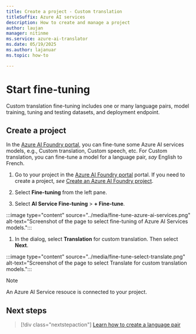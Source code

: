 ```yaml
---
title: Create a project - Custom translation
titleSuffix: Azure AI services
description: How to create and manage a project
author: laujan
manager: nitinme
ms.service: azure-ai-translator
ms.date: 05/19/2025
ms.author: lajanuar
ms.topic: how-to

---
```


# Start fine-tuning 

 Custom translation fine-tuning includes one or many language pairs, model training, tuning and testing datasets, and deployment endpoint.

## Create a project

In the [Azure AI Foundry portal](https://ai.azure.com/), you can fine-tune some Azure AI services models, e.g., Custom translation, Custom speech, etc. For Custom translation, you can fine-tune a model for a language pair, *say* English to French.

1. Go to your project in the [Azure AI Foundry portal](https://ai.azure.com/) portal. If you need to create a project, *see* [Create an Azure AI Foundry project](https://learn.microsoft.com/azure/ai-foundry/how-to/create-projects).

1. Select **Fine-tuning** from the left pane.

1. Select **AI Service Fine-tuning** > **+ Fine-tune**.

:::image type="content" source="../media/fine-tune-azure-ai-services.png" alt-text="Screenshot of the page to select fine-tuning of Azure AI Services models.":::

1. In the dialog, select **Translation** for custom translation. Then select **Next**.

:::image type="content" source="../media/fine-tune-select-translate.png" alt-text="Screenshot of the page to select Translate for custom translation models.":::

> [!NOTE]
> An Azure AI Service resouce is connected to your project.


## Next steps

> [!div class="nextstepaction"]
> [Learn how to create a language pair](create-language-pair.md)
